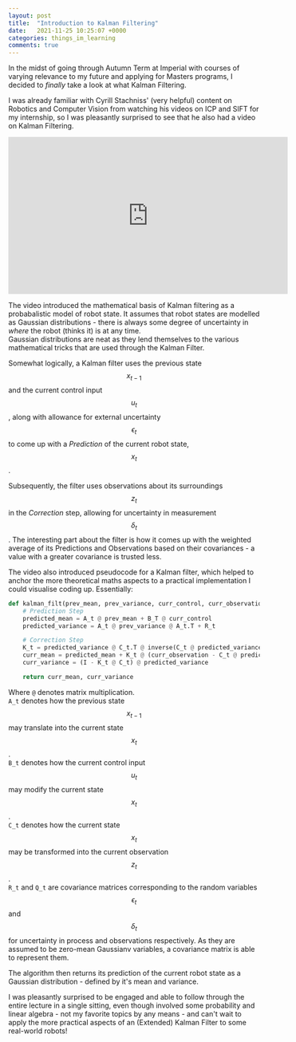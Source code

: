 ```yaml
---
layout: post
title:  "Introduction to Kalman Filtering"
date:   2021-11-25 10:25:07 +0000
categories: things_im_learning
comments: true
---
```


In the midst of going through Autumn Term at Imperial with courses of varying relevance to my future and applying for Masters programs, I decided to _finally_ take a look at what Kalman Filtering.

I was already familiar with Cyrill Stachniss' (very helpful) content on Robotics and Computer Vision from watching his videos on ICP and SIFT for my internship, so I was pleasantly surprised to see that he also had a video on Kalman Filtering.

<iframe width="560" height="315" src="https://www.youtube.com/embed/E-6paM_Iwfc" title="YouTube video player" frameborder="0" allow="accelerometer; autoplay; clipboard-write; encrypted-media; gyroscope; picture-in-picture" allowfullscreen></iframe>
<br>

The video introduced the mathematical basis of Kalman filtering as a probabalistic model of robot state. It assumes that robot states are modelled as Gaussian distributions - there is always some degree of uncertainty in _where_ the robot (thinks it) is at any time.<br>
Gaussian distributions are neat as they lend themselves to the various mathematical tricks that are used through the Kalman Filter. 

Somewhat logically, a Kalman filter uses the previous state $$x_{t-1}$$ and the current control input $$u_t$$, along with allowance for external uncertainty $$\epsilon_t$$ to come up with a _Prediction_ of the current robot state, $$x_t$$.

Subsequently, the filter uses observations about its surroundings $$z_t$$ in the _Correction_ step, allowing for uncertainty in measurement $$\delta_t$$. The interesting part about the filter is how it comes up with the weighted average of its Predictions and Observations based on their covariances - a value with a greater covariance is trusted less.

The video also introduced pseudocode for a Kalman filter, which helped to anchor the more theoretical maths aspects to a practical implementation I could visualise coding up. Essentially:

```python
def kalman_filt(prev_mean, prev_variance, curr_control, curr_observation):
    # Prediction Step 
    predicted_mean = A_t @ prev_mean + B_T @ curr_control
    predicted_variance = A_t @ prev_variance @ A_t.T + R_t

    # Correction Step
    K_t = predicted_variance @ C_t.T @ inverse(C_t @ predicted_variance @ C_t.T + Q_t)  # K_t, the kalman gain, determines how much to trust the predicted variance.
    curr_mean = predicted_mean + K_t @ (curr_observation - C_t @ predicted_mean)
    curr_variance = (I - K_t @ C_t) @ predicted_variance

    return curr_mean, curr_variance
```
Where `@` denotes matrix multiplication.<br>
`A_t` denotes how the previous state $$x_{t-1}$$ may translate into the current state $$x_t$$.
<br>
`B_t` denotes how the current control input $$u_t$$ may modify the current state $$x_t$$.
<br>
`C_t` denotes how the current state $$x_t$$ may be transformed into the current observation $$z_t$$.
<br>
`R_t` and `Q_t` are covariance matrices corresponding to the random variables $$\epsilon_t$$ and $$\delta_t$$ for uncertainty in process and observations respectively. As they are assumed to be zero-mean Gaussianv variables, a covariance matrix is able to represent them.

The algorithm then returns its prediction of the current robot state as a Gaussian distribution - defined by it's mean and variance.

I was pleasantly surprised to be engaged and able to follow through the entire lecture in a single sitting, even though involved some probability and linear algebra - not my favorite topics by any means - and can't wait to apply the more practical aspects of an (Extended) Kalman Filter to some real-world robots!